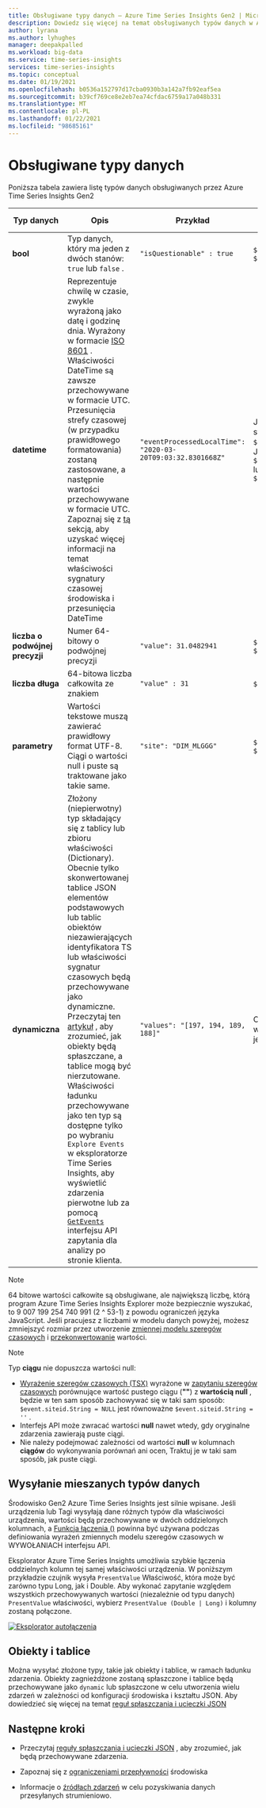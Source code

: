 ```yaml
---
title: Obsługiwane typy danych — Azure Time Series Insights Gen2 | Microsoft Docs
description: Dowiedz się więcej na temat obsługiwanych typów danych w Azure Time Series Insights Gen2.
author: lyrana
ms.author: lyhughes
manager: deepakpalled
ms.workload: big-data
ms.service: time-series-insights
services: time-series-insights
ms.topic: conceptual
ms.date: 01/19/2021
ms.openlocfilehash: b0536a152797d17cba0930b3a142a7fb92eaf5ea
ms.sourcegitcommit: b39cf769ce8e2eb7ea74cfdac6759a17a048b331
ms.translationtype: MT
ms.contentlocale: pl-PL
ms.lasthandoff: 01/22/2021
ms.locfileid: "98685161"
---
```

# <a name="supported-data-types"></a>Obsługiwane typy danych

Poniższa tabela zawiera listę typów danych obsługiwanych przez Azure Time Series Insights Gen2

| Typ danych | Opis | Przykład | [Składnia wyrażenia szeregów czasowych](/rest/api/time-series-insights/reference-time-series-expression-syntax) | Nazwa kolumny właściwości w Parquet
|---|---|---|---|---|
| **bool** | Typ danych, który ma jeden z dwóch stanów: `true` lub `false` . | `"isQuestionable" : true` | `$event.isQuestionable.Bool` lub `$event['isQuestionable'].Bool` | `isQuestionable_bool`
| **datetime** | Reprezentuje chwilę w czasie, zwykle wyrażoną jako datę i godzinę dnia. Wyrażony w formacie [ISO 8601](https://www.iso.org/iso-8601-date-and-time-format.html) . Właściwości DateTime są zawsze przechowywane w formacie UTC. Przesunięcia strefy czasowej (w przypadku prawidłowego formatowania) zostaną zastosowane, a następnie wartości przechowywane w formacie UTC. Zapoznaj się z [tą](concepts-streaming-ingestion-event-sources.md#event-source-timestamp) sekcją, aby uzyskać więcej informacji na temat właściwości sygnatury czasowej środowiska i przesunięcia DateTime | `"eventProcessedLocalTime": "2020-03-20T09:03:32.8301668Z"` |  Jeśli "eventProcessedLocalTime" jest sygnaturą czasową źródła zdarzeń: `$event.$ts` . Jeśli jest to inna Właściwość JSON: `$event.eventProcessedLocalTime.DateTime` lub `$event['eventProcessedLocalTime'].DateTime` | `eventProcessedLocalTime_datetime`
| **liczba o podwójnej precyzji** | Numer 64-bitowy o podwójnej precyzji  | `"value": 31.0482941` | `$event.value.Double` lub `$event['value'].Double` |  `value_double`
| **liczba długa** | 64-bitowa liczba całkowita ze znakiem  | `"value" : 31` | `$event.value.Long` lub `$event['value'].Long` |  `value_long`
| **parametry** | Wartości tekstowe muszą zawierać prawidłowy format UTF-8. Ciągi o wartości null i puste są traktowane jako takie same. |  `"site": "DIM_MLGGG"`| `$event.site.String` lub `$event['site'].String`| `site_string`
| **dynamiczna** | Złożony (niepierwotny) typ składający się z tablicy lub zbioru właściwości (Dictionary). Obecnie tylko skonwertowanej tablice JSON elementów podstawowych lub tablic obiektów niezawierających identyfikatora TS lub właściwości sygnatur czasowych będą przechowywane jako dynamiczne. Przeczytaj ten [artykuł](./concepts-json-flattening-escaping-rules.md) , aby zrozumieć, jak obiekty będą spłaszczane, a tablice mogą być nierzutowane. Właściwości ładunku przechowywane jako ten typ są dostępne tylko po wybraniu `Explore Events` w eksploratorze Time Series Insights, aby wyświetlić zdarzenia pierwotne lub za pomocą [`GetEvents`](/rest/api/time-series-insights/dataaccessgen2/query/execute#getevents) interfejsu API zapytania dla analizy po stronie klienta. |  `"values": "[197, 194, 189, 188]"` | Odwoływanie się do typów dynamicznych w wyrażeniu szeregów czasowych nie jest jeszcze obsługiwane. | `values_dynamic`

> [!NOTE]
> 64 bitowe wartości całkowite są obsługiwane, ale największą liczbę, którą program Azure Time Series Insights Explorer może bezpiecznie wyszukać, to 9 007 199 254 740 991 (2 ^ 53-1) z powodu ograniczeń języka JavaScript. Jeśli pracujesz z liczbami w modelu danych powyżej, możesz zmniejszyć rozmiar przez utworzenie [zmiennej modelu szeregów czasowych](./concepts-variables.md#numeric-variables) i [przekonwertowanie](/rest/api/time-series-insights/reference-time-series-expression-syntax#conversion-functions) wartości.

> [!NOTE]
> Typ **ciągu** nie dopuszcza wartości null:
>
> * [Wyrażenie szeregów czasowych (TSX)](/rest/api/time-series-insights/reference-time-series-expression-syntax) wyrażone w [zapytaniu szeregów czasowych](/rest/api/time-series-insights/reference-query-apis) porównujące wartość pustego ciągu (**""**) z **wartością null** , będzie w ten sam sposób zachowywać się w taki sam sposób: `$event.siteid.String = NULL` jest równoważne `$event.siteid.String = ''` .
> * Interfejs API może zwracać wartości **null** nawet wtedy, gdy oryginalne zdarzenia zawierają puste ciągi.
> * Nie należy podejmować zależności od wartości **null** w kolumnach **ciągów** do wykonywania porównań ani ocen, Traktuj je w taki sam sposób, jak puste ciągi.

## <a name="sending-mixed-data-types"></a>Wysyłanie mieszanych typów danych

Środowisko Gen2 Azure Time Series Insights jest silnie wpisane. Jeśli urządzenia lub Tagi wysyłają dane różnych typów dla właściwości urządzenia, wartości będą przechowywane w dwóch oddzielonych kolumnach, a [Funkcja łączenia ()](/rest/api/time-series-insights/reference-time-series-expression-syntax#other-functions) powinna być używana podczas definiowania wyrażeń zmiennych modelu szeregów czasowych w WYWOŁANIACH interfejsu API.

Eksplorator Azure Time Series Insights umożliwia szybkie łączenia oddzielnych kolumn tej samej właściwości urządzenia. W poniższym przykładzie czujnik wysyła `PresentValue` Właściwość, która może być zarówno typu Long, jak i Double. Aby wykonać zapytanie względem wszystkich przechowywanych wartości (niezależnie od typu danych) `PresentValue` właściwości, wybierz `PresentValue (Double | Long)` i kolumny zostaną połączone.

[![Eksplorator autołączenia](media\concepts-supported-data-types/explorer-auto-coalesce-sample.png)](media\concepts-supported-data-types/explorer-auto-coalesce-sample.png#lightbox)

## <a name="objects-and-arrays"></a>Obiekty i tablice

Można wysyłać złożone typy, takie jak obiekty i tablice, w ramach ładunku zdarzenia. Obiekty zagnieżdżone zostaną spłaszczone i tablice będą przechowywane jako `dynamic` lub spłaszczone w celu utworzenia wielu zdarzeń w zależności od konfiguracji środowiska i kształtu JSON. Aby dowiedzieć się więcej na temat [reguł spłaszczania i ucieczki JSON](./concepts-json-flattening-escaping-rules.md)

## <a name="next-steps"></a>Następne kroki

* Przeczytaj [reguły spłaszczania i ucieczki JSON](./concepts-json-flattening-escaping-rules.md) , aby zrozumieć, jak będą przechowywane zdarzenia.

* Zapoznaj się z [ograniczeniami przepływności](./concepts-streaming-ingress-throughput-limits.md) środowiska

* Informacje o [źródłach zdarzeń](concepts-streaming-ingestion-event-sources.md) w celu pozyskiwania danych przesyłanych strumieniowo.
